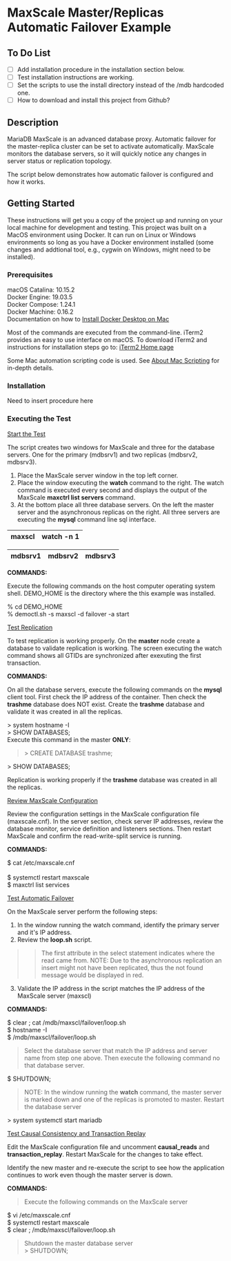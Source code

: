 # MaxScale Master/Replicas Automatic Failover Example

## To Do List

- [ ] Add installation procedure in the installation section below.
- [ ] Test installation instructions are working.
- [ ] Set the scripts to use the install directory instead of the /mdb hardcoded one.
- [ ] How to download and install this project from Github?

## Description

MariaDB MaxScale is an advanced database proxy. Automatic failover for the master-replica cluster can be set to activate
automatically.  MaxScale monitors the database servers, so it will quickly notice any changes in server status or replication
topology.

The script below demonstrates how automatic failover is configured and how it works.

## Getting Started 

These instructions will get you a copy of the project up and running on your local machine for development and testing. 
This project was built on a MacOS environment using Docker. It can run on Linux or Windows environments so long as you have
a Docker environment installed (some changes and addtional tool, e.g., cygwin on Windows, might need to be installed).

### Prerequisites

macOS Catalina: 10.15.2<br>
Docker Engine: 19.03.5<br>
Docker Compose: 1.24.1<br>
Docker Machine: 0.16.2<br>
Documentation on how to [Install Docker Desktop on Mac](https://docs.docker.com/docker-for-mac/install/)

Most of the commands are executed from the command-line. iTerm2 provides an easy to use interface on macOS. To download iTerm2 and instructions for installation steps go to: [iTerm2 Home page](https://www.iterm2.com/index.html)

Some Mac automation scripting code is used. See [About Mac Scripting](https://developer.apple.com/library/archive/documentation/LanguagesUtilities/Conceptual/MacAutomationScriptingGuide/index.html#//apple_ref/doc/uid/TP40016239-CH56-SW1) for in-depth details.

### Installation

Need to insert procedure here

### Executing the Test

<ins>Start the Test</ins>

The script creates two windows for MaxScale and three for the database servers. One for the primary (mdbsrv1) and two replicas (mdbsrv2, mdbsrv3).<br>
1) Place the MaxScale server window in the top left corner.
2) Place the window executing the __watch__ command to the right. The watch command is executed every second and displays the output of the MaxScale __maxctrl list servers__ command.
3) At the bottom place all three database servers. On the left the master server and the asynchronous replicas on the right. All three servers are executing the __mysql__ command line sql interface.

| maxscl | watch -n 1 |
| ------ | ---------- |

| mdbsrv1 | mdbsrv2 | mdbsrv3 |
| ------- | ------- | --------|

__COMMANDS:__

Execute the following commands on the host computer operating system shell. DEMO_HOME is the directory where the this example was installed.

\% cd DEMO_HOME<br>
\% democtl.sh -s maxscl -d failover -a start 

<ins>Test Replication</ins>

To test replication is working properly. On the __master__ node create a database to validate replication is working. The screen executing the watch command shows all GTIDs are synchronized after exexuting the first transaction. 

__COMMANDS:__

On all the database servers, execute the following commands on the __mysql__ client tool. First check the IP address of the container. Then check the __trashme__ database does NOT exist. Create the __trashme__ database and validate it was created in all the replicas.

\> system hostname -I<br>
\> SHOW DATABASES;<br>
Execute this command in the master __ONLY__:<br>
> \> CREATE DATABASE trashme;

\> SHOW DATABASES;

Replication is working properly if the __trashme__ database was created in all the replicas.

<ins>Review MaxScale Configuration</ins>

Review the configuration settings in the MaxScale configuration file (maxscale.cnf). In the server section, check server IP addresses, review the database monitor, service definition and listeners sections. Then restart MaxScale and confirm the
read-write-split service is running.

__COMMANDS:__

\$ cat /etc/maxscale.cnf<br>      
\$ systemctl restart maxscale<br>
\$ maxctrl list services<br>
 
<ins>Test Automatic Failover</ins>

On the MaxScale server perform the following steps:

1. In the window running the watch command, identify the primary server and it's IP address.
2. Review the __loop.sh__ script.
>> The first attribute in the select statement indicates where the read came from.
>> NOTE: Due to the asynchronous replication an insert might not have been replicated, thus the not found message would be displayed in red.
3. Validate the IP address in the script matches the IP address of the MaxScale server (maxscl)

__COMMANDS:__

$ clear ; cat /mdb/maxscl/failover/loop.sh<br>
$ hostname -I<br>
$ /mdb/maxscl/failover/loop.sh<br>

> Select the database server that match the IP address and server name from step one above. Then execute the following 
command no that database server.
 
$ SHUTDOWN;

> NOTE: In the window running the __watch__ command, the master server is marked down and one of the replicas is promoted to master. Restart the database server
 
\> system systemctl start mariadb

<ins> Test Causal Consistency and Transaction Replay

Edit the MaxScale configuration file and uncomment __causal_reads__ and __transaction_replay__. Restart MaxScale for the
changes to take effect.

Identify the new master and re-execute the script to see how the application continues to work even though the master 
server is down.

__COMMANDS:__

> Execute the following commands on the MaxScale server

$ vi /etc/maxscale.cnf<br>
$ systemctl restart maxscale<br>
$ clear ; /mdb/maxscl/failover/loop.sh<br>

> Shutdown the master database server<br>
\> SHUTDOWN;
